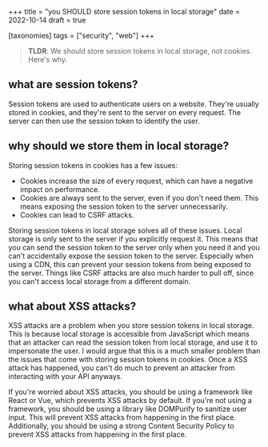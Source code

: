 +++
title = "you SHOULD store session tokens in local storage"
date = 2022-10-14
draft = true

[taxonomies]
tags = ["security", "web"]
+++

> **TLDR**: We should store session tokens in local storage, not cookies. Here's why.

## what are session tokens?

Session tokens are used to authenticate users on a website. They're usually stored in cookies, and they're sent to the server on every request. The server can then use the session token to identify the user.

## why should we store them in local storage?

Storing session tokens in cookies has a few issues:

- Cookies increase the size of every request, which can have a negative impact on performance.
- Cookies are always sent to the server, even if you don't need them. This means exposing the session token to the server unnecessarily.
- Cookies can lead to CSRF attacks.

Storing session tokens in local storage solves all of these issues. Local storage is only sent to the server if you explicitly request it. This means that you can send the session token to the server only when you need it and you can't accidentally expose the session token to the server. Especially when using a CDN, this can prevent your session tokens from being exposed to the server. Things like CSRF attacks are also much harder to pull off, since you can't access local storage from a different domain.

## what about XSS attacks?

XSS attacks are a problem when you store session tokens in local storage. This is because local storage is accessible from JavaScript which means that an attacker can read the session token from local storage, and use it to impersonate the user. I would argue that this is a much smaller problem than the issues that come with storing session tokens in cookies. Once a XSS attack has happened, you can't do much to prevent an attacker from interacting with your API anyways.

If you're worried about XSS attacks, you should be using a framework like React or Vue, which prevents XSS attacks by default. If you're not using a framework, you should be using a library like DOMPurify to sanitize user input. This will prevent XSS attacks from happening in the first place. Additionally, you should be using a strong Content Security Policy to prevent XSS attacks from happening in the first place.

